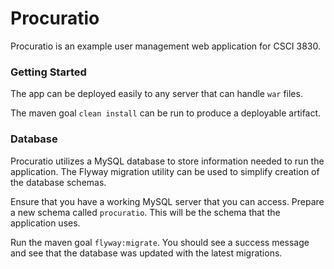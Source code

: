 # Procuratio

Procuratio is an example user management web application for CSCI 3830. 

### Getting Started
The app can be deployed easily to any server that can handle `war` files. 

The maven goal `clean install` can be run to produce a deployable artifact.

### Database
Procuratio utilizes a MySQL database to store information needed to run the application. The Flyway migration utility can be used to simplify creation of the database schemas.

Ensure that you have a working MySQL server that you can access. Prepare a new schema called `procuratio`. This will be the schema that the application uses.

Run the maven goal `flyway:migrate`. You should see a success message and see that the database was updated with the latest migrations.
